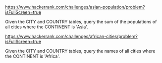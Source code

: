 https://www.hackerrank.com/challenges/asian-population/problem?isFullScreen=true

Given the CITY and COUNTRY tables, query the sum of the populations of all cities where the CONTINENT is 'Asia'.

https://www.hackerrank.com/challenges/african-cities/problem?isFullScreen=true

Given the CITY and COUNTRY tables, query the names of all cities where the CONTINENT is 'Africa'.

